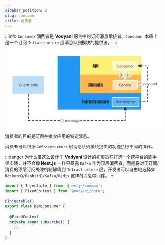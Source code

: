 ```yaml
---
sidebar_position: 2
slug: consumer
title: 消费者
---
```


:::info
`Consumer` 消费者是 **Vodyani** 服务中的订阅消息承接者。`Consumer` 本质上是一个订阅 `Infrastructure` 层消息队列模块的提供者。
:::

![](../../../static/img/consumer.png)

消费者的目的是订阅并接收应用的特定消息。

消费者可以根据 `Infrastructure` 层消息队列模块提供的功能执行不同的操作。

:::danger 为什么要这么设计？
**Vodyani** 设计的初衷旨在打造一个跨平台的脚手架实践，并不会像 **Nest.js** 一样只暴露 `Kafka` 作为顶层消费者，而是将对于订阅/消费的顶层订阅处理机制解耦到 `Infrastructure` 层，开发者可以自由地选择如 `RocketMQ/RabbitMQ/Kafka/Redis` 这样的消息中间件。
:::

```typescript
import { Injectable } from '@nestjs/common';
import { FixedContext } from '@vodyani/core';

@Injectable()
export class DemoConsumer {

  @FixedContext
  private async subscribe() {
    //
  }
}
```